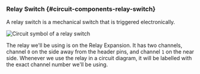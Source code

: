 ### Relay Switch {#circuit-components-relay-switch}

A relay switch is a mechanical switch that is triggered electronically.

![Circuit symbol of a relay switch](https://raw.githubusercontent.com/OnionIoT/Onion-Docs/master/Omega2/Kit-Guides/img/relay-symbol.png)

The relay we'll be using is on the Relay Expansion. It has two channels, channel `0` on the side away from the header pins, and channel `1` on the near side. Whenever we use the relay in a circuit diagram, it will be labelled with the exact channel number we'll be using.

<!-- // TODO: IMAGE of the relay expansion if it's not included elsewhere -->
